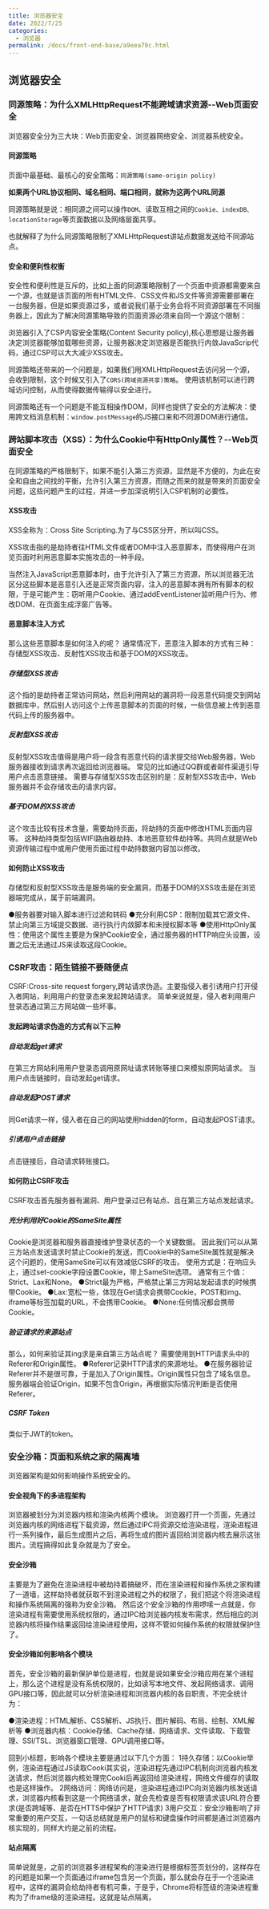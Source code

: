 ```yaml
---
title: 浏览器安全
date: 2022/7/25
categories:
  - 浏览器
permalink: /docs/front-end-base/a9eea79c.html
---
```

## 浏览器安全

### 同源策略：为什么XMLHttpRequest不能跨域请求资源--Web页面安全

浏览器安全分为三大块：Web页面安全、浏览器网络安全、浏览器系统安全。

#### 同源策略

页面中最基础、最核心的安全策略：`同源策略(same-origin policy)`

**如果两个URL协议相同、域名相同、端口相同，就称为这两个URL同源**

同源策略就是说：相同源之间可以操作`DOM`、读取互相之间的`Cookie、indexDB、locationStorage`等页面数据以及网络层面共享。

也就解释了为什么同源策略限制了XMLHttpRequest讲站点数据发送给不同源站点。

#### 安全和便利性权衡

安全性和便利性是互斥的，比如上面的同源策略限制了一个页面中资源都需要来自一个源，也就是该页面的所有HTML文件、CSS文件和JS文件等资源需要部署在一台服务器，但是如果资源过多，或者说我们基于业务会将不同资源部署在不同服务器上，因此为了解决同源策略导致的页面资源必须来自同一个源这个限制：

浏览器引入了CSP内容安全策略(Content Security policy),核心思想是让服务器决定浏览器能够加载哪些资源，让服务器决定浏览器是否能执行内敛JavaScrip代码，通过CSP可以大大减少XSS攻击。

同源策略还带来的一个问题是，如果我们用XMLHttpRequest去访问另一个源，会收到限制，这个时候又引入了`CORS(跨域资源共享)策略`。 使用该机制可以进行跨域访问控制，从而使得数据传输得以安全进行。

同源策略还有一个问题是不能互相操作DOM，同样也提供了安全的方法解决：使用跨文档消息机制：`window.postMessage`的JS接口来和不同源DOM进行通信。

### 跨站脚本攻击（XSS）：为什么Cookie中有HttpOnly属性？--Web页面安全

在同源策略的严格限制下，如果不能引入第三方资源，显然是不方便的，为此在安全和自由之间找的平衡，允许引入第三方资源，而随之而来的就是带来的页面安全问题，这些问题产生的过程，并进一步加深说明引入CSP机制的必要性。

#### XSS攻击

XSS全称为：Cross Site Scripting.为了与CSS区分开，所以叫CSS。

XSS攻击指的是劫持者往HTML文件或者DOM中注入恶意脚本，而使得用户在浏览页面时利用恶意脚本实施攻击的一种手段。

当然注入JavaScript恶意脚本时，由于允许引入了第三方资源，所以浏览器无法区分这些脚本是恶意引入还是正常页面内容，注入的恶意脚本拥有所有脚本的权限，于是可能产生：窃听用户Cookie、通过addEventListener监听用户行为、修改DOM、在页面生成浮窗广告等。

#### 恶意脚本注入方式

那么这些恶意脚本是如何注入的呢？ 通常情况下，恶意注入脚本的方式有三种：存储型XSS攻击、反射性XSS攻击和基于DOM的XSS攻击。

##### 存储型XSS攻击

这个指的是劫持者正常访问网站，然后利用网站的漏洞将一段恶意代码提交到网站数据库中，然后别人访问这个上传恶意脚本的页面的时候，一些信息被上传到恶意代码上传的服务器中。

##### 反射型XSS攻击

反射型XSS攻击值得是用户将一段含有恶意代码的请求提交给Web服务器，Web服务器接收到请求再次返回给浏览器端。 常见的比如通过QQ群或者邮件渠道引导用户点击恶意链接。 需要与存储型XSS攻击区别的是：反射型XSS攻击中，Web服务器并不会存储攻击的请求内容。

##### 基于DOM的XSS攻击

这个攻击比较有技术含量，需要劫持页面，将劫持的页面中修改HTML页面内容等。 这种劫持类型包括WIFI路由器劫持、本地恶意软件劫持等。共同点就是Web资源传输过程中或用户使用页面过程中劫持数据内容加以修改。

#### 如何防止XSS攻击

存储型和反射型XSS攻击是服务端的安全漏洞，而基于DOM的XSS攻击是在浏览器端完成从，属于前端漏洞。

●服务器要对输入脚本进行过滤和转码
●充分利用CSP：限制加载其它源文件、禁止向第三方域提交数据、进行执行内敛脚本和未授权脚本等
●使用HttpOnly属性：使用这个属性主要是为保护Cookie安全，通过服务器的HTTP响应头设置，设置之后无法通过JS来读取这段Cookie。

### CSRF攻击：陌生链接不要随便点

CSRF:Cross-site request forgery,跨站请求伪造。主要指侵入者引诱用户打开侵入者网站，利用用户的登录态来发起跨站请求。 简单来说就是，侵入者利用用户登录态通过第三方网站做一些坏事。

#### 发起跨站请求伪造的方式有以下三种

##### 自动发起get请求

在第三方网站利用用户登录态调用原网址请求转账等接口来模拟原网站请求。 当用户点击链接时，自动发起get请求。

##### 自动发起POST请求

同Get请求一样，侵入者在自己的网站使用hidden的form，自动发起POST请求。

##### 引诱用户点击链接

点击链接后，自动请求转账接口。

#### 如何防止CSRF攻击

CSRF攻击首先服务器有漏洞、用户登录过已有站点、且在第三方站点发起请求。

##### 充分利用好Cookie的SameSite属性

Cookie是浏览器和服务器直接维护登录状态的一个关键数据。 因此我们可以从第三方站点发送请求时禁止Cookie的发送，而Cookie中的SameSite属性就是解决这个问题的，使用SameSite可以有效减低CSRF的攻击。 使用方式是：在响应头上，通过set-cookie字段设置Cookie，带上SameSite选项。 通常有三个值：Strict、Lax和None。
●Strict最为严格，严格禁止第三方网站发起请求的时候携带Cookie。
●Lax:宽松一些，体现在Get请求会携带Cookie，POST和img、iframe等标签加载的URL，不会携带Cookie。
●None:任何情况都会携带Cookie。

##### 验证请求的来源站点

那么，如何来验证其ing求是来自第三方站点呢？ 需要使用到HTTP请求头中的Referer和Origin属性。
●Referer记录HTTP请求的来源地址。
●在服务器验证Referer并不是很可靠，于是加入了Origin属性。Origin属性只包含了域名信息。 服务器端会验证Origin，如果不包含Origin，再根据实际情况判断是否使用Referer。

##### CSRF Token

类似于JWT的token。

### 安全沙箱：页面和系统之家的隔离墙

浏览器架构是如何影响操作系统安全的。

#### 安全视角下的多进程架构

浏览器被划分为浏览器内核和渲染内核两个模块。 浏览器打开一个页面，先通过浏览器内核的网络进程下载资源，然后通过IPC将资源交给渲染进程，渲染进程进行一系列操作，最后生成图片之后，再将生成的图片返回给浏览器内核去展示这张图片。流程搞得如此复杂就是为了安全。

#### 安全沙箱

主要是为了避免在渲染进程中被劫持着搞破坏，而在渲染进程和操作系统之家构建了一道墙，这样劫持者就获取不到渲染进程之外的权限了，我们把这个将渲染进程和操作系统隔离的强称为安全沙箱。 然后这个安全沙箱的作用啰嗦一点就是，你渲染进程有需要使用系统权限的，通过IPC给浏览器内核发布需求，然后相应的浏览器内核将操作结果返回给渲染进程使用，这样不管如何操作系统的权限就保护住了。

#### 安全沙箱如何影响各个模块

首先，安全沙箱的最新保护单位是进程，也就是说如果安全沙箱应用在某个进程上，那么这个进程是没有系统权限的，比如读写本地文件、发起网络请求、调用GPU接口等，因此就可以分析渲染进程和浏览器内核的各自职责，不完全统计为：

●渲染进程：HTML解析、CSS解析、JS执行、图片解码、布局、绘制、XML解析等
●浏览器内核：Cookie存储、Cache存储、网络请求、文件读取、下载管理、SSl/TSL、浏览器窗口管理、GPU调用接口等。

回到小标题，影响各个模块主要是通过以下几个方面：
1持久存储：以Cookie举例，渲染进程通过JS读取Cooki其实说，渲染进程先通过IPC机制向浏览器内核发送请求，然后浏览器内核处理完Cooki后再返回给渲染进程，网络文件缓存的读取也是这样操作。
2网络访问：网络访问是，渲染进程通过IPC向浏览器内核发送请求，浏览器内核看到这是一个网络请求，就会先检查是否有权限请求该URL符合要求(是否跨域等、是否在HTTS中保护了HTTP请求)
3用户交互：安全沙箱影响了非常重要的用户交互，一句话总结就是用户的鼠标和键盘操作时间都是通过浏览器内核实现的，同样大约是之前的流程。

#### 站点隔离

简单说就是，之前的浏览器多进程架构的渲染进行是根据标签页划分的，这样存在的问题是如果一个页面通过iframe包含另一个页面，那么就会存在于一个渲染进程中，这样的漏洞会给劫持者有机可乘，于是乎，Chrome将标签级的渲染进程重构为了iframe级的渲染进程。这就是站点隔离。

